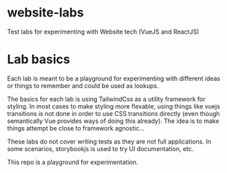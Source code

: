 # website-labs
Test labs for experimenting with Website tech (VueJS and ReactJS)

# Lab basics
Each lab is meant to be a playground for experimenting with different ideas or things to remember and could be used as lookups.

The basics for each lab is using TailwindCss as a utility framework for styling. In most cases to make styling more flexable, using things like vuejs transitions is not done in order to use CSS transitions directly (even though semantically Vue provides ways of doing this already). The idea is to make things attempt be close to framework agnostic...

These labs do not cover writing tests as they are not full applications. In some scenarios, storybookjs is used to try UI documentation, etc.

This repo is a playground for experimentation.

